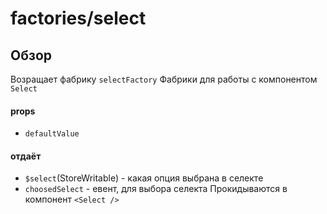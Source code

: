# factories/select

## Обзор
Возращает фабрику `selectFactory`
Фабрики для работы с компонентом `Select`

#### props 
- `defaultValue`

#### отдаёт
- `$select`(StoreWritable<string>) - какая опция выбрана в селекте 
- `choosedSelect` - евент, для выбора селекта
Прокидываются в компонент `<Select />`
